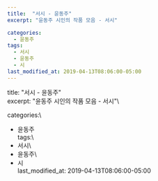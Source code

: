 ```yaml
---
title:  "서시 - 윤동주"
excerpt: "윤동주 시인의 작품 모음 - 서시"

categories:
  - 윤동주
tags:
  - 서시
  - 윤동주
  - 시
last_modified_at: 2019-04-13T08:06:00-05:00
---
```


title:  "서시 - 윤동주"\
excerpt: "윤동주 시인의 작품 모음 - 서시"\

categories:\
  - 윤동주\
tags:\
  - 서시\
  - 윤동주\
  - 시\
last_modified_at: 2019-04-13T08:06:00-05:00